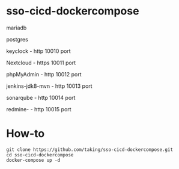 # sso-cicd-dockercompose

mariadb

postgres

keyclock - http 10010 port

Nextcloud - https 10011 port

phpMyAdmin - http 10012 port

jenkins-jdk8-mvn - http 10013 port

sonarqube - http 10014 port

redmine- - http 10015 port

# How-to
```
git clone https://github.com/taking/sso-cicd-dockercompose.git
cd sso-cicd-dockercompose
docker-compose up -d
```
